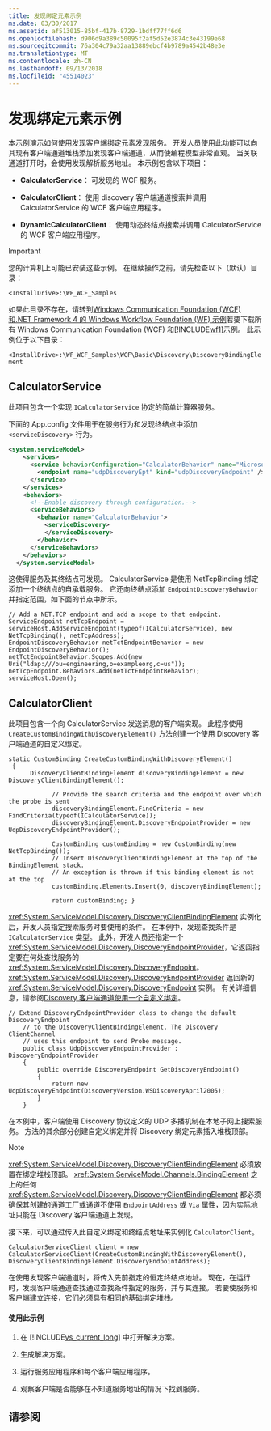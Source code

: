 ```yaml
---
title: 发现绑定元素示例
ms.date: 03/30/2017
ms.assetid: af513015-85bf-417b-8729-1bdff77ff6d6
ms.openlocfilehash: d906d9a389c50095f2af5d52e3874c3e43199e68
ms.sourcegitcommit: 76a304c79a32aa13889ebcf4b9789a4542b48e3e
ms.translationtype: MT
ms.contentlocale: zh-CN
ms.lasthandoff: 09/13/2018
ms.locfileid: "45514023"
---
```

# <a name="discovery-binding-element-sample"></a>发现绑定元素示例
本示例演示如何使用发现客户端绑定元素发现服务。 开发人员使用此功能可以向其现有客户端通道堆栈添加发现客户端通道，从而使编程模型非常直观。 当关联通道打开时，会使用发现解析服务地址。 本示例包含以下项目：  
  
-   **CalculatorService**： 可发现的 WCF 服务。  
  
-   **CalculatorClient**： 使用 discovery 客户端通道搜索并调用 CalculatorService 的 WCF 客户端应用程序。  
  
-   **DynamicCalculatorClient**： 使用动态终结点搜索并调用 CalculatorService 的 WCF 客户端应用程序。  
  
> [!IMPORTANT]
>  您的计算机上可能已安装这些示例。 在继续操作之前，请先检查以下（默认）目录：  
>   
>  `<InstallDrive>:\WF_WCF_Samples`  
>   
>  如果此目录不存在，请转到[Windows Communication Foundation (WCF) 和.NET Framework 4 的 Windows Workflow Foundation (WF) 示例](https://go.microsoft.com/fwlink/?LinkId=150780)若要下载所有 Windows Communication Foundation (WCF) 和[!INCLUDE[wf1](../../../../includes/wf1-md.md)]示例。 此示例位于以下目录：  
>   
>  `<InstallDrive>:\WF_WCF_Samples\WCF\Basic\Discovery\DiscoveryBindingElement`  
  
## <a name="calculatorservice"></a>CalculatorService  
 此项目包含一个实现 `ICalculatorService` 协定的简单计算器服务。  
  
 下面的 App.config 文件用于在服务行为和发现终结点中添加 `<serviceDiscovery>` 行为。  
  
```xml  
<system.serviceModel>  
    <services>  
      <service behaviorConfiguration="CalculatorBehavior" name="Microsoft.Samples.Discovery.CalculatorService">  
        <endpoint name="udpDiscoveryEpt" kind="udpDiscoveryEndpoint" />  
      </service>  
    </services>  
    <behaviors>  
      <!--Enable discovery through configuration.-->  
      <serviceBehaviors>  
        <behavior name="CalculatorBehavior">  
          <serviceDiscovery>  
          </serviceDiscovery>  
        </behavior>  
      </serviceBehaviors>  
    </behaviors>  
  </system.serviceModel>  
```  
  
 这使得服务及其终结点可发现。 CalculatorService 是使用 NetTcpBinding 绑定添加一个终结点的自承载服务。 它还向终结点添加 `EndpointDiscoveryBehavior` 并指定范围，如下面的节点中所示。  
  
```  
// Add a NET.TCP endpoint and add a scope to that endpoint.  
ServiceEndpoint netTcpEndpoint = serviceHost.AddServiceEndpoint(typeof(ICalculatorService), new NetTcpBinding(), netTcpAddress);  
EndpointDiscoveryBehavior netTctEndpointBehavior = new EndpointDiscoveryBehavior();  
netTctEndpointBehavior.Scopes.Add(new Uri("ldap:///ou=engineering,o=exampleorg,c=us"));  
netTcpEndpoint.Behaviors.Add(netTctEndpointBehavior);  
serviceHost.Open();  
```  
  
## <a name="calculatorclient"></a>CalculatorClient  
 此项目包含一个向 CalculatorService 发送消息的客户端实现。 此程序使用 `CreateCustomBindingWithDiscoveryElement()` 方法创建一个使用 Discovery 客户端通道的自定义绑定。  
  
```  
static CustomBinding CreateCustomBindingWithDiscoveryElement()  
 {  
      DiscoveryClientBindingElement discoveryBindingElement = new DiscoveryClientBindingElement();  
  
            // Provide the search criteria and the endpoint over which the probe is sent  
            discoveryBindingElement.FindCriteria = new FindCriteria(typeof(ICalculatorService));  
            discoveryBindingElement.DiscoveryEndpointProvider = new UdpDiscoveryEndpointProvider();  
  
            CustomBinding customBinding = new CustomBinding(new NetTcpBinding());  
            // Insert DiscoveryClientBindingElement at the top of the BindingElement stack.  
            // An exception is thrown if this binding element is not at the top  
            customBinding.Elements.Insert(0, discoveryBindingElement);  
  
            return customBinding; }  
```  
  
 <xref:System.ServiceModel.Discovery.DiscoveryClientBindingElement> 实例化后，开发人员指定搜索服务时要使用的条件。 在本例中，发现查找条件是 `ICalculatorService` 类型。 此外，开发人员还指定一个 <xref:System.ServiceModel.Discovery.DiscoveryEndpointProvider>，它返回指定要在何处查找服务的 <xref:System.ServiceModel.Discovery.DiscoveryEndpoint>。 <xref:System.ServiceModel.Discovery.DiscoveryEndpointProvider> 返回新的 <xref:System.ServiceModel.Discovery.DiscoveryEndpoint> 实例。 有关详细信息，请参阅[Discovery 客户端通道使用一个自定义绑定](../../../../docs/framework/wcf/feature-details/using-a-custom-binding-with-the-discovery-client-channel.md)。  
  
```  
// Extend DiscoveryEndpointProvider class to change the default DiscoveryEndpoint  
    // to the DiscoveryClientBindingElement. The Discovery ClientChannel   
    // uses this endpoint to send Probe message.  
    public class UdpDiscoveryEndpointProvider : DiscoveryEndpointProvider  
    {  
        public override DiscoveryEndpoint GetDiscoveryEndpoint()  
        {  
            return new UdpDiscoveryEndpoint(DiscoveryVersion.WSDiscoveryApril2005);  
        }  
    }  
```  
  
 在本例中，客户端使用 Discovery 协议定义的 UDP 多播机制在本地子网上搜索服务。 方法的其余部分创建自定义绑定并将 Discovery 绑定元素插入堆栈顶部。  
  
> [!NOTE]
>  <xref:System.ServiceModel.Discovery.DiscoveryClientBindingElement> 必须放置在绑定堆栈顶部。 <xref:System.ServiceModel.Channels.BindingElement> 之上的任何 <xref:System.ServiceModel.Discovery.DiscoveryClientBindingElement> 都必须确保其创建的通道工厂或通道不使用 `EndpointAddress` 或 `Via` 属性，因为实际地址只能在 Discovery 客户端通道上发现。  
  
 接下来，可以通过传入此自定义绑定和终结点地址来实例化 `CalculatorClient`。  
  
```  
CalculatorServiceClient client = new CalculatorServiceClient(CreateCustomBindingWithDiscoveryElement(), DiscoveryClientBindingElement.DiscoveryEndpointAddress);  
```  
  
 在使用发现客户端通道时，将传入先前指定的恒定终结点地址。 现在，在运行时，发现客户端通道查找通过查找条件指定的服务，并与其连接。 若要使服务和客户端建立连接，它们必须具有相同的基础绑定堆栈。  
  
#### <a name="to-use-this-sample"></a>使用此示例  
  
1.  在 [!INCLUDE[vs_current_long](../../../../includes/vs-current-long-md.md)] 中打开解决方案。  
  
2.  生成解决方案。  
  
3.  运行服务应用程序和每个客户端应用程序。  
  
4.  观察客户端是否能够在不知道服务地址的情况下找到服务。  
  
## <a name="see-also"></a>请参阅
